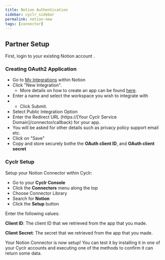 ```yaml
---
title: Notion Authentication
sidebar: cyclr_sidebar
permalink: notion-new
tags: [connector]
---
```


## Partner Setup

First, login to your existing Notion account .

### Creating OAuth2 Application


*   Go to [My Integrations](https://www.notion.so/my-integrations) within Notion
*   Click "New Integration".
    *   More details on how to create an app can be found [here](https://developers.notion.com/docs/authorization#authorizing-public-integrations).
*   Enter a name and select the workspace you wish to integrate with
*   *   Click Submit.
*   Select Public Integration Option
*   Enter the Redirect URL (https://[Your Cyclr Service Domain]/connector/callback) for your app.
*   You will be asked for other details such as privacy policy support email etc.
*   Click on "Save" 
*   Copy and store securely bothe the **OAuth client ID**, and **OAuth client secret**

### Cyclr Setup

Setup your Notion Connector within Cyclr:

*   Go to your **Cyclr Console**
*   Click the **Connectors** menu along the top
*   Choose Connector Library
*   Search for **Notion**
*   Click the **Setup** button

Enter the following values:

**Client ID**:  The client ID that we retrieved from the app that you made.

**Client Secret**:  The secret that we retrieved from the app that you made.

Your Notion Connector is now setup! You can test it by installing it in one of your Cyclr accounts and executing one of the methods to confirm it can return some data.
